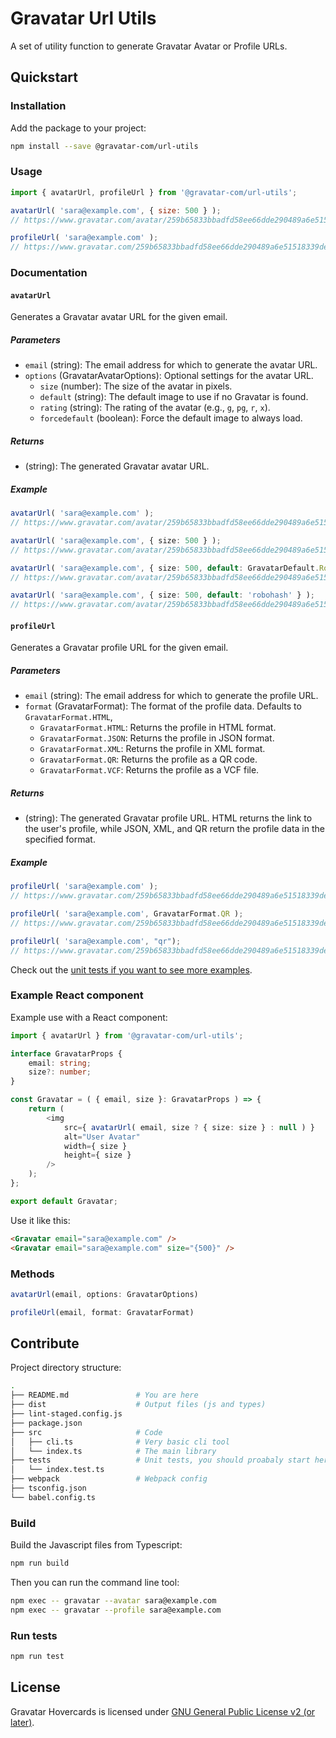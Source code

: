 # Gravatar Url Utils

A set of utility function to generate Gravatar Avatar or Profile URLs.

## Quickstart

### Installation

Add the package to your project:

```sh
npm install --save @gravatar-com/url-utils
```

### Usage

```js
import { avatarUrl, profileUrl } from '@gravatar-com/url-utils';

avatarUrl( 'sara@example.com', { size: 500 } );
// https://www.gravatar.com/avatar/259b65833bbadfd58ee66dde290489a6e51518339de4886d2331027751f0913a?size=500

profileUrl( 'sara@example.com' );
// https://www.gravatar.com/259b65833bbadfd58ee66dde290489a6e51518339de4886d2331027751f0913a
```

### Documentation

#### `avatarUrl`

Generates a Gravatar avatar URL for the given email.

##### Parameters

-   `email` (string): The email address for which to generate the avatar URL.
-   `options` (GravatarAvatarOptions): Optional settings for the avatar URL.
    -   `size` (number): The size of the avatar in pixels.
    -   `default` (string): The default image to use if no Gravatar is found.
    -   `rating` (string): The rating of the avatar (e.g., `g`, `pg`, `r`, `x`).
    -   `forcedefault` (boolean): Force the default image to always load.

##### Returns

-   (string): The generated Gravatar avatar URL.

##### Example

```ts
avatarUrl( 'sara@example.com' );
// https://www.gravatar.com/avatar/259b65833bbadfd58ee66dde290489a6e51518339de4886d2331027751f0913a

avatarUrl( 'sara@example.com', { size: 500 } );
// https://www.gravatar.com/avatar/259b65833bbadfd58ee66dde290489a6e51518339de4886d2331027751f0913a?size=500

avatarUrl( 'sara@example.com', { size: 500, default: GravatarDefault.Robohash } );
// https://www.gravatar.com/avatar/259b65833bbadfd58ee66dde290489a6e51518339de4886d2331027751f0913a?size=500&default=robohash

avatarUrl( 'sara@example.com', { size: 500, default: 'robohash' } );
// https://www.gravatar.com/avatar/259b65833bbadfd58ee66dde290489a6e51518339de4886d2331027751f0913a?size=500&default=robohash
```

#### `profileUrl`

Generates a Gravatar profile URL for the given email.

##### Parameters

-   `email` (string): The email address for which to generate the profile URL.
-   `format` (GravatarFormat): The format of the profile data. Defaults to `GravatarFormat.HTML`,
    -   `GravatarFormat.HTML`: Returns the profile in HTML format.
    -   `GravatarFormat.JSON`: Returns the profile in JSON format.
    -   `GravatarFormat.XML`: Returns the profile in XML format.
    -   `GravatarFormat.QR`: Returns the profile as a QR code.
    -   `GravatarFormat.VCF`: Returns the profile as a VCF file.

##### Returns

-   (string): The generated Gravatar profile URL. HTML returns the link to the user's profile, while JSON, XML, and QR return the profile data in the specified format.

##### Example

```ts
profileUrl( 'sara@example.com' );
// https://www.gravatar.com/259b65833bbadfd58ee66dde290489a6e51518339de4886d2331027751f0913a

profileUrl( 'sara@example.com', GravatarFormat.QR );
// https://www.gravatar.com/259b65833bbadfd58ee66dde290489a6e51518339de4886d2331027751f0913a.qr

profileUrl( 'sara@example.com', "qr");
// https://www.gravatar.com/259b65833bbadfd58ee66dde290489a6e51518339de4886d2331027751f0913a.qr
```

Check out the [unit tests if you want to see more examples](tests/index.test.ts).

### Example React component

Example use with a React component:

```typescript
import { avatarUrl } from '@gravatar-com/url-utils';

interface GravatarProps {
	email: string;
	size?: number;
}

const Gravatar = ( { email, size }: GravatarProps ) => {
	return (
		<img
			src={ avatarUrl( email, size ? { size: size } : null ) }
			alt="User Avatar"
			width={ size }
			height={ size }
		/>
	);
};

export default Gravatar;
```

Use it like this:

```html
<Gravatar email="sara@example.com" />
<Gravatar email="sara@example.com" size="{500}" />
```

### Methods

```js
avatarUrl(email, options: GravatarOptions)
```

```js
profileUrl(email, format: GravatarFormat)
```

## Contribute

Project directory structure:

```sh
.
├── README.md               # You are here
├── dist                    # Output files (js and types)
├── lint-staged.config.js
├── package.json
├── src                     # Code
│   ├── cli.ts              # Very basic cli tool
│   └── index.ts            # The main library
├── tests                   # Unit tests, you should proabaly start here
│   └── index.test.ts
├── webpack                 # Webpack config
├── tsconfig.json
└── babel.config.ts
```

### Build

Build the Javascript files from Typescript:

```sh
npm run build
```

Then you can run the command line tool:

```sh
npm exec -- gravatar --avatar sara@example.com
npm exec -- gravatar --profile sara@example.com
```

### Run tests

```sh
npm run test
```

## License

Gravatar Hovercards is licensed under [GNU General Public License v2 (or later)](../../../docs/LICENSE.md).
